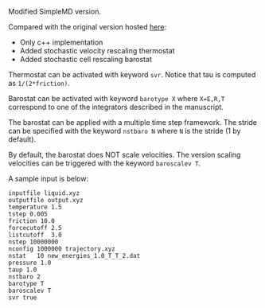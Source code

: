 Modified SimpleMD version.

Compared with the original version hosted [here](https://github.com/GiovanniBussi/simplemd):
- Only c++ implementation
- Added stochastic velocity rescaling thermostat
- Added stochastic cell rescaling barostat

Thermostat can be activated with keyword `svr`. Notice that tau is computed as `1/(2*friction)`.

Barostat can be activated with keyword `barotype X` where `X=E,R,T` correspond to one of the integrators described in the manuscript.

The barostat can be applied with a multiple time step framework. The stride can be specified with the keyword `nstbaro N` where `N` is the stride (1 by default).

By default, the barostat does NOT scale velocities. The version scaling velocities can be triggered with the keyword `baroscalev T`.

A sample input is below:
```
inputfile liquid.xyz
outputfile output.xyz
temperature 1.5
tstep 0.005
friction 10.0
forcecutoff 2.5
listcutoff  3.0
nstep 10000000
nconfig 1000000 trajectory.xyz
nstat   10 new_energies_1.0_T_T_2.dat
pressure 1.0
taup 1.0
nstbaro 2
barotype T
baroscalev T
svr true
```
